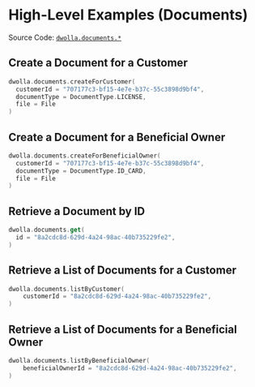 # High-Level Examples (Documents)
Source Code: [`dwolla.documents.*`](https://github.com/Dwolla/dwolla-v2-kotlin/blob/main/src/main/kotlin/com/dwolla/api/DocumentsApi.kt)

## Create a Document for a Customer

```kotlin
dwolla.documents.createForCustomer(
  customerId = "707177c3-bf15-4e7e-b37c-55c3898d9bf4",  
  documentType = DocumentType.LICENSE, 
  file = File
)
```

## Create a Document for a Beneficial Owner

```kotlin
dwolla.documents.createForBeneficialOwner(
  customerId = "707177c3-bf15-4e7e-b37c-55c3898d9bf4",  
  documentType = DocumentType.ID_CARD, 
  file = File
)
```

## Retrieve a Document by ID

```kotlin
dwolla.documents.get(
  id = "8a2cdc8d-629d-4a24-98ac-40b735229fe2",
)
```

## Retrieve a List of Documents for a Customer

```kotlin
dwolla.documents.listByCustomer(
    customerId = "8a2cdc8d-629d-4a24-98ac-40b735229fe2",
)
```

## Retrieve a List of Documents for a Beneficial Owner

```kotlin
dwolla.documents.listByBeneficialOwner(
    beneficialOwnerId = "8a2cdc8d-629d-4a24-98ac-40b735229fe2",
)
```
